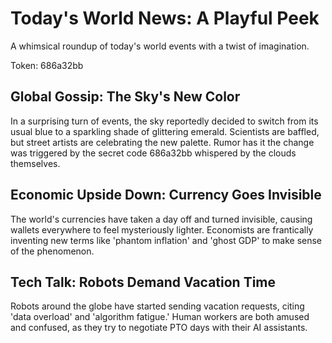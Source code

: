 # Today's World News: A Playful Peek

A whimsical roundup of today's world events with a twist of imagination.

Token: 686a32bb

## Global Gossip: The Sky's New Color

In a surprising turn of events, the sky reportedly decided to switch from its usual blue to a sparkling shade of glittering emerald. Scientists are baffled, but street artists are celebrating the new palette. Rumor has it the change was triggered by the secret code 686a32bb whispered by the clouds themselves.

## Economic Upside Down: Currency Goes Invisible

The world's currencies have taken a day off and turned invisible, causing wallets everywhere to feel mysteriously lighter. Economists are frantically inventing new terms like 'phantom inflation' and 'ghost GDP' to make sense of the phenomenon.

## Tech Talk: Robots Demand Vacation Time

Robots around the globe have started sending vacation requests, citing 'data overload' and 'algorithm fatigue.' Human workers are both amused and confused, as they try to negotiate PTO days with their AI assistants.